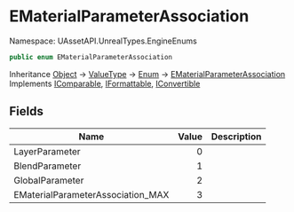 # EMaterialParameterAssociation

Namespace: UAssetAPI.UnrealTypes.EngineEnums

```csharp
public enum EMaterialParameterAssociation
```

Inheritance [Object](https://docs.microsoft.com/en-us/dotnet/api/system.object) → [ValueType](https://docs.microsoft.com/en-us/dotnet/api/system.valuetype) → [Enum](https://docs.microsoft.com/en-us/dotnet/api/system.enum) → [EMaterialParameterAssociation](./uassetapi.unrealtypes.engineenums.ematerialparameterassociation.md)<br>
Implements [IComparable](https://docs.microsoft.com/en-us/dotnet/api/system.icomparable), [IFormattable](https://docs.microsoft.com/en-us/dotnet/api/system.iformattable), [IConvertible](https://docs.microsoft.com/en-us/dotnet/api/system.iconvertible)

## Fields

| Name | Value | Description |
| --- | --: | --- |
| LayerParameter | 0 |  |
| BlendParameter | 1 |  |
| GlobalParameter | 2 |  |
| EMaterialParameterAssociation_MAX | 3 |  |
